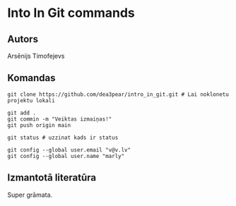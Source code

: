 # Into In Git commands
## Autors
Arsēnijs Timofejevs


## Komandas
```
git clone https://github.com/dea3pear/intro_in_git.git # Lai noklonetu projektu lokali 

git add . 
git commin -m "Veiktas izmaiņas!"
git push origin main 

git status # uzzinat kads ir status

git config --global user.email "v@v.lv"
git config --global user.name "marly"

```

## Izmantotā literatūra
Super grāmata.